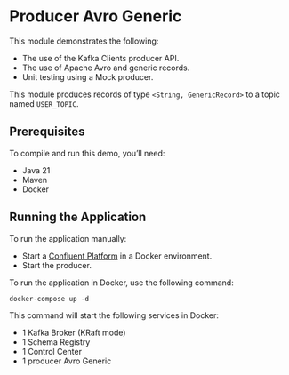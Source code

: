 # Producer Avro Generic

This module demonstrates the following:

- The use of the Kafka Clients producer API.
- The use of Apache Avro and generic records.
- Unit testing using a Mock producer.

This module produces records of type `<String, GenericRecord>` to a topic named `USER_TOPIC`.

## Prerequisites

To compile and run this demo, you’ll need:

- Java 21
- Maven
- Docker

## Running the Application

To run the application manually:

- Start a [Confluent Platform](https://docs.confluent.io/platform/current/quickstart/ce-docker-quickstart.html#step-1-download-and-start-cp) in a Docker environment.
- Start the producer.

To run the application in Docker, use the following command:

```console
docker-compose up -d
```

This command will start the following services in Docker:

- 1 Kafka Broker (KRaft mode)
- 1 Schema Registry
- 1 Control Center
- 1 producer Avro Generic
